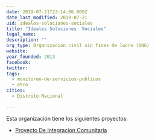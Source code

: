 ```yaml
---
date: 2019-07-21T23:14:06.000Z
date_last_modified: 2019-07-21
uid: ideales-soluciones-sociales
title: "Ideales Soluciones  Sociales"
legal_name: 
description: ""
org_type: Organización civil sin fines de lucro (ONG)
website: 
year_founded: 2013
facebook: 
twitter: 
tags:
  - monitoreo-de-servicios-publicos
  - otro
cities: 
  - Distrito Nacional

---
```


Esta organización tiene los siguientes proyectos:

- [Proyecto  De  Integracion  Comunitaria](/proyectos/proyecto-de-integracion-comunitaria)
